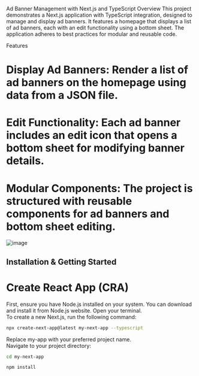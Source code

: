 Ad Banner Management with Next.js and TypeScript
Overview
This project demonstrates a Next.js application with TypeScript integration, designed to manage and display ad banners. It features a homepage that displays a list of ad banners, each with an edit functionality using a bottom sheet. The application adheres to best practices for modular and reusable code.

Features
# Display Ad Banners: Render a list of ad banners on the homepage using data from a JSON file.
# Edit Functionality: Each ad banner includes an edit icon that opens a bottom sheet for modifying banner details.
# Modular Components: The project is structured with reusable components for ad banners and bottom sheet editing.

![image](https://github.com/user-attachments/assets/93eeb5f5-9875-41ed-a849-67d303a53504)


## Installation & Getting Started

# Create React App (CRA)
 First, ensure you have Node.js installed on your system. You can download and install it from Node.js website.
Open your terminal.<br>
To create a new Next.js, run the following command:

```bash
npx create-next-app@latest my-next-app --typescript
```
Replace my-app with your preferred project name.<br>
Navigate to your project directory:

```bash
cd my-next-app
```

```bash
npm install
```

